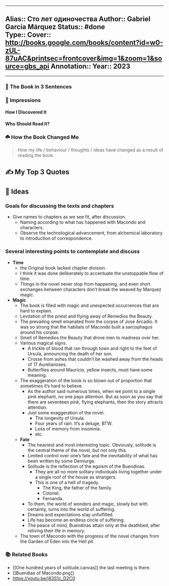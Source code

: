 
---
Alias:: Сто лет одиночества
Author:: Gabriel García Márquez
Status:: #done   
Type:: 
Cover:: http://books.google.com/books/content?id=w0-zUL-87uAC&printsec=frontcover&img=1&zoom=1&source=gbs_api
Annotation:: 
Year:: 2023
---

---

### 🚀 The Book in 3 Sentences

### 🎨 Impressions

#### How I Discovered It

#### Who Should Read It?

### ☘️ How the Book Changed Me

> How my life / behaviour / thoughts / ideas have changed as a result of reading the book.

## ✍️ My Top 3 Quotes

## 📒 Ideas
### Goals for discussing the texts and chapters
- Give names to chapters as we see fit, after discussion.
	- Naming according to what has happened with Macondo and characters.
	- Observe the technological advancement, from alchemical laboratory to introduction of correspondence.

### Several interesting points to contemplate and discuss
- **Time**
	- the Original book lacked chapter division.
	- I think it was done deliberately to accentuate the unstoppable flow of time.
	- Things in the novel never stop from happening, and even short exchanges between characters don’t break the weaved by Marquez magic.
- **Magic**
	- The book is filled with magic and unexpected occurrences that are hard to explain.
	- Levitation of the priest and flying away of Remedios the Beauty.
	- The prevailing smell emanated from the corpse of Jose Arcadio. It was so strong that the habitats of Macondo built a sarcophagus around his corpse.
	- Smell of Remedios the Beauty that drove men to madness over her.
	- Various magical signs.
		- A trickle of blood that ran through town and right to the feet of Ursula, announcing the death of her son.
		- Crosse from ashes that couldn’t be washed away from the heads of 17 Aurelianoses.
		- Butterflies around Mauricio, yellow insects, must have some meaning.
	- The exaggeration of the book is so blown out of proportion that sometimes it’s hard to believe.
		- As the author said numerous times, when we point to a single pink elephant, no one pays attention. But as soon as you say that there are seventeen pink, flying elephants, then the story attracts attention.
		- Just some exaggeration of the novel.
			- The longevity of Ursula.
			- Four years of rain. It’s a deluge, BTW.
			- Loss of memory from insomnia.
			- etc.
	- **Fate**
		- The heaviest and most interesting topic. Obviously, solitude is the central theme of the novel, but not only this.
		- Limited control over one’s fate and the inevitability of what has been written by some Demiurge.
		- Solitude is the reflection of the egoism of the Buendinas.
			- They are all no more solitary individuals living together under a single roof of the house as strangers.
			- This is one of a hell of tragedy.
				- The King, the father of the family.
				- Colonel.
				- Fernanda.
		- To them, the world of wonders and magic, slowly but with certainty, turns into the world of suffering.
		- Dreams and expectations stay unfulfilled.
		- Life has become an endless circle of suffering.
		- The peace of mind, Buendinas attain only at the deathbed, after reliving their life in memory.
	- The town of Macondo with the progress of the novel changes from the Garden of Eden into the Hell pit.

### 📚 Related Books
- [[One hundred years of solitude.canvas]] the last meeting is there.
- [[Buendias of Macondo.png]]
- https://youtu.be/j83S1c_D2C0